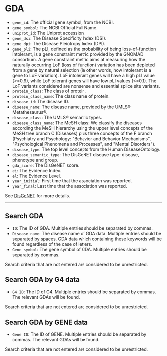 # GDA

- `gene_id`: The official gene symbol, from the NCBI.
- `gene_symbol`: The NCBI Official Full Name.
- `uniprot_id`: The Uniprot accession.
- `gene_dsi`: The Disease Specificity Index (DSI).
- `gene_dpi`: The Disease Pleiotropy Index (DPI).
- `gene_pli`: The pLI, defined as the probability of being loss-of-function intolerant, is a gene constraint metric provided by the GNOMAD consortium. A gene constraint metric aims at measuring how the naturally occurring LoF (loss of function) variation has been depleted from a gene by natural selection (in other words, how intolerant is a gene to LoF variation). LoF intolerant genes will have a high pLI value (>=0.9), while LoF tolerant genes will have low pLI values (<=0.1). The LoF variants considered are nonsense and essential splice site variants.
- `protein_class`: The class of protein.
- `protein_class_name`: The class name of protein.
- `disease_id`:  The disease ID.
- `disease_name`: The disease name, provided by the UMLS® Metathesaurus®.
- `disease_class`: The UMLS® semantic types.
- `disease_class_name`: The MeSH class: We classify the diseases according the MeSH hierarchy using the upper level concepts of the MeSH tree branch C (Diseases) plus three concepts of the F branch (Psychiatry and Psychology: "Behavior and Behavior Mechanisms", "Psychological Phenomena and Processes", and "Mental Disorders").
- `disease_type`: The top level concepts from the Human DiseaseOntology.
- `disease_semantic_type`: The DisGeNET disease type: disease, phenotype and group.
- `gda_score`: The DisGeNET score.
- `ei`: The Evidence Index.
- `el`: The Evidence Level.
- `year_initial`: First time that the association was reported.
- `year_final`: Last time that the association was reported.

See [DisGeNET](https://www.disgenet.org/dbinfo) for more details.

---

## Search GDA

- `ID`: The ID of GDA. Multiple entries should be separated by commas.
- `Disease name`: The disease name of GDA data. Multiple entries should be separated by spaces. GDA data which containing these keywords will be found regardless of the case of letters.
- `Gene symbol`: The gene symbol of GDA. Multiple entries should be separated by commas.

Search criteria that are not entered are considered to be unrestricted.

## Search GDA by G4 data

- `G4 ID`: The ID of G4. Multiple entries should be separated by commas. The relevant GDAs will be found.

Search criteria that are not entered are considered to be unrestricted.

## Search GDA by GENE data

- `Gene ID`: The ID of GENE. Multiple entries should be separated by commas. The relevant GDAs will be found.

Search criteria that are not entered are considered to be unrestricted.
